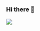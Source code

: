 ### Hi there 👋

<img src="https://cdn.dribbble.com/users/272763/screenshots/4576659/astronaut-600x800.gif" align="center" />
